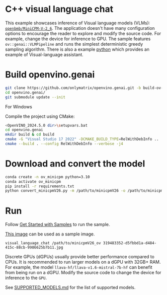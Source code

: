 # C++ visual language chat

This example showcases inference of Visual language models (VLMs): [`openbmb/MiniCPM-V-2_6`](https://huggingface.co/openbmb/MiniCPM-V-2_6). The application doesn't have many configuration options to encourage the reader to explore and modify the source code. For example, change the device for inference to GPU. The sample features `ov::genai::VLMPipeline` and runs the simplest deterministic greedy sampling algorithm. There is also a example [python](https://github.com/onlymatrix/miniCPMs/tree/main/miniCPM-V26) which provides an example of Visual-language assistant.

# Build openvino.genai
```sh
git clone https://github.com/onlymatrix/openvino.genai.git -b build-ov-2024.5
cd openvino.genai/
git submodule update --init
```
For Windows

Compile the project using CMake:

```sh
<OpenVINO_2024.5.0 dir>\setupvars.bat
cd openvino.genai
mkdir build & cd build
cmake -G "Visual Studio 17 2022" -DCMAKE_BUILD_TYPE=RelWithDebInfo ..
cmake --build . --config RelWithDebInfo --verbose -j4
```

# Download and convert the model

``` sh
conda create -n ov_minicpm python=3.10
conda activate ov_minicpm
pip install -r requirements.txt
python convert_minicpmV26.py -m /path/to/minicpmV26 -o /path/to/minicpmV26_ov
```

# Run

Follow [Get Started with Samples](https://docs.openvino.ai/2024/learn-openvino/openvino-samples/get-started-demos.html) to run the sample.

[This image](https://github.com/openvinotoolkit/openvino_notebooks/assets/29454499/d5fbbd1a-d484-415c-88cb-9986625b7b11) can be used as a sample image.

`visual_language_chat /path/to/minicpmV26_ov 319483352-d5fbbd1a-d484-415c-88cb-9986625b7b11.jpg`

Discrete GPUs (dGPUs) usually provide better performance compared to CPUs. It is recommended to run larger models on a dGPU with 32GB+ RAM. For example, the model `llava-hf/llava-v1.6-mistral-7b-hf` can benefit from being run on a dGPU. Modify the source code to change the device for inference to the `GPU`.

See [SUPPORTED_MODELS.md](../../../src/docs/SUPPORTED_MODELS.md#visual-language-models) for the list of supported models.
